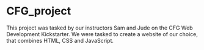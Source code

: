 # CFG_project

This project was tasked by our instructors Sam and Jude on the CFG Web Development Kickstarter. We were tasked to create a website of our choice, that combines HTML, CSS and JavaScript. 